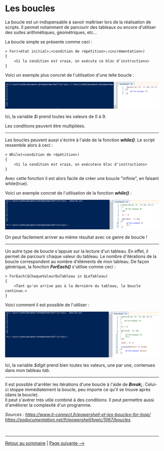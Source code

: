 # Les boucles

La boucle est un indispensable à savoir maîtriser lors de la réalisation de scripts. Il permet notamment de parcourir des tableaux ou encore d'utiliser des suites arithmétiques, géométriques, etc...

La boucle simple se présente comme ceci :

    > For(<état initial>;<condition de répétition>;<incrémentation>)
    {
        <Si la condition est vraie, on exécute ce bloc d'instructions>
    }

Voici un exemple plus concret de l'utilisation d'une telle boucle :

![boucle_simple](../pictures/boucle_simple.PNG)

Ici, la variable *$i* prend toutes les valeurs de 0 à 9.

Les conditions peuvent être multipliées.

---

Les boucles peuvent aussi s'écrire à l'aide de la fonction ***while()***. Le script ressemble alors à ceci :

    > While(<condition de répétition>)
    {
        <Si la condition est vraie, on exécutece bloc d'instructions>
    }

Avec cette fonction il est alors facile de créer une boucle "infinie", en faisant while(true).

Voici un exemple concret de l'utilisation de la fonction ***while()*** :

![boucle_while](../pictures/boucle_while.PNG)

On peut facilement arriver au même résultat avec ce genre de boucle !

---

Un autre type de boucle s'appuie sur la lecture d'un tableau. En effet, il permet de parcourir chaque valeur du tableau. Le nombre d'itérations de la boucle correspondent au nombre d'éléments de mon tableau. De façon générique, la fonction ***ForEach()*** s'utilise comme ceci :

    > ForEach($ChaqueValeurDuTableau in $LeTableau)
    {
        <Tant qu'on arrive pas à la dernière du tableau, la boucle continue.>
    }

Voici comment il est possible de l'utiliser :

![boucle_foreach](../pictures/boucle_foreach.PNG)

Ici, la variable *$digit* prend bien toutes les valeurs, une par une, contenues dans mon tableau *tab*.

---

Il est possible d'arrêter les itérations d'une boucle à l'aide de ***Break;***. Celui-ci stoppe immédiatement la boucle, peu importe ce qu'il se trouve après (dans la boucle).  
Il peut s'avérer très utile combiné à des conditions. Il peut permettre aussi d'améliorer la complexité d'un programme.

*Sources : https://www.it-connect.fr/powershell-et-les-boucles-for-loop/*  
*https://sodocumentation.net/fr/powershell/topic/1067/boucles*

<br>

---

[Retour au sommaire](https://github.com/NatSch45/linux/blob/master/Powershell/README.md) | [Page suivante -->](https://github.com/NatSch45/linux/blob/master/Powershell/pages/argsparam.md)